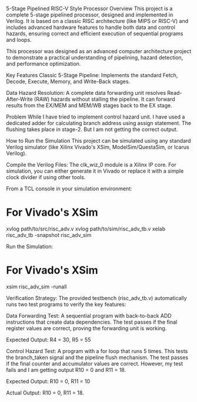 5-Stage Pipelined RISC-V Style Processor
Overview
This project is a complete 5-stage pipelined processor, designed and implemented in Verilog. It is based on a classic RISC architecture (like MIPS or RISC-V) and includes advanced hardware features to handle both data and control hazards, ensuring correct and efficient execution of sequential programs and loops.

This processor was designed as an advanced computer architecture project to demonstrate a practical understanding of pipelining, hazard detection, and performance optimization.

Key Features
Classic 5-Stage Pipeline: Implements the standard Fetch, Decode, Execute, Memory, and Write-Back stages.

Data Hazard Resolution: A complete data forwarding unit resolves Read-After-Write (RAW) hazards without stalling the pipeline. It can forward results from the EX/MEM and MEM/WB stages back to the EX stage.

Problem
While I have tried to implement control hazard unit. I have used a dedicated adder for calculating branch address using assign statement. The flushing takes place in stage-2. But I am not getting the correct output. 


How to Run the Simulation
This project can be simulated using any standard Verilog simulator (like Xilinx Vivado's XSim, ModelSim/QuestaSim, or Icarus Verilog).

Compile the Verilog Files:
The clk_wiz_0 module is a Xilinx IP core. For simulation, you can either generate it in Vivado or replace it with a simple clock divider if using other tools.

From a TCL console in your simulation environment:

# For Vivado's XSim
xvlog path/to/src/risc_adv.v
xvlog path/to/sim/risc_adv_tb.v
xelab risc_adv_tb -snapshot risc_adv_sim

Run the Simulation:

# For Vivado's XSim
xsim risc_adv_sim -runall

Verification Strategy:
The provided testbench (risc_adv_tb.v) automatically runs two test programs to verify the key features:

Data Forwarding Test: A sequential program with back-to-back ADD instructions that create data dependencies. The test passes if the final register values are correct, proving the forwarding unit is working.

Expected Output: R4 = 30, R5 = 55

Control Hazard Test: A program with a for loop that runs 5 times. This tests the branch_taken signal and the pipeline flush mechanism. The test passes if the final counter and accumulator values are correct. However, my test fails and I am getting output R10 = 0 and R11 = 18.

Expected Output: R10 = 0, R11 = 10

Actual Output: R10 = 0, R11 = 18. 



